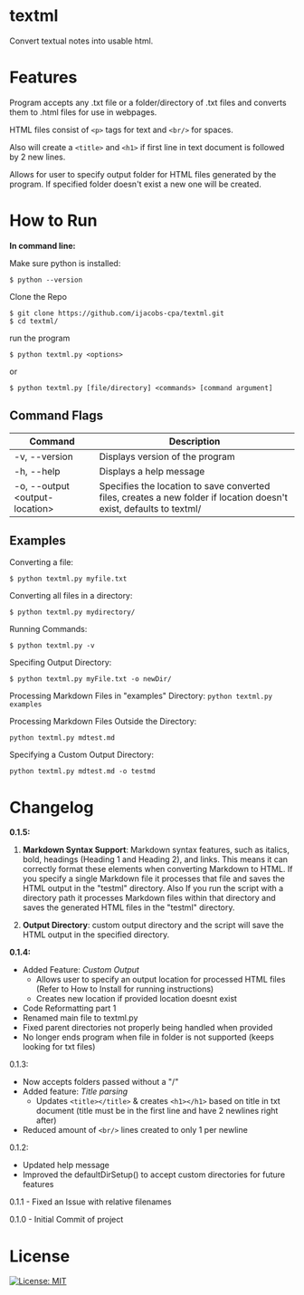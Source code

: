 # textml
Convert textual notes into usable html.

# Features

Program accepts any .txt file or a folder/directory of .txt files and converts them to .html files for use in webpages. 

HTML files consist of `<p>` tags for text and `<br/>` for spaces.

Also will create a `<title>` and `<h1>` if first line in text document is followed by 2 new lines.

Allows for user to specify output folder for HTML files generated by the program. If specified folder doesn't exist a new one will be created.

# How to Run 

**In command line:**

Make sure python is installed:

`$ python --version`

Clone the Repo

```
$ git clone https://github.com/ijacobs-cpa/textml.git
$ cd textml/ 
```

run the program 

`$ python textml.py <options> `

or

`$ python textml.py [file/directory] <commands> [command argument]`

## Command Flags

<!-- Available command options:
```
-v,--version - Displays the version of the program
-h,--help - Displays a help message
``` -->

| Command   | Description |
| --------- | ----------- |
| -v, --version | Displays version of the program |
| -h, --help | Displays a help message |
| -o, --output <output-location\> | Specifies the location to save converted files, creates a new folder if location doesn't exist, defaults to textml/ |

## Examples

Converting a file:

`$ python textml.py myfile.txt`

Converting all files in a directory:

`$ python textml.py mydirectory/`

Running Commands:

`$ python textml.py -v`

Specifing Output Directory:

`$ python textml.py myFile.txt -o newDir/`

Processing Markdown Files in "examples" Directory:
```python textml.py examples``` 


Processing Markdown Files Outside the Directory: 


```python textml.py mdtest.md```


Specifying a Custom Output Directory: 

```python textml.py mdtest.md -o testmd```


# Changelog

**0.1.5:**

1. **Markdown Syntax Support**: Markdown syntax features, such as italics, bold, headings (Heading 1 and Heading 2), and links. This means it can correctly format these elements when converting Markdown to HTML. If you specify a single Markdown file it processes that file and saves the HTML output in the "testml" directory. Also If you run the script with a directory path it processes Markdown files within that directory and saves the generated HTML files in the "testml" directory.

2. **Output Directory**: custom output directory and the script will save the HTML output in the specified directory.




**0.1.4:**
- Added Feature: *Custom Output*
    - Allows user to specify an output location for processed HTML files (Refer to How to Install for running instructions)
    - Creates new location if provided location doesnt exist
- Code Reformatting part 1
- Renamed main file to textml.py
- Fixed parent directories not properly being handled when provided
- No longer ends program when file in folder is not supported (keeps looking for txt files)

0.1.3:

- Now accepts folders passed without a "/"
- Added feature: *Title parsing*
    - Updates `<title></title>` & creates `<h1></h1>` based on title in txt document (title must be in the first line and have 2 newlines right after)
- Reduced amount of `<br/>` lines created to only 1 per newline

0.1.2:

- Updated help message
- Improved the defaultDirSetup() to accept custom directories for future features

0.1.1 - Fixed an Issue with relative filenames

0.1.0 - Initial Commit of project 

# License
[![License: MIT](https://img.shields.io/badge/License-MIT-yellow.svg)](https://opensource.org/licenses/MIT)




